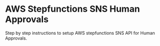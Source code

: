 # AWS Stepfunctions SNS Human Approvals

Step by step instructions to setup AWS stepfunctions SNS API for Human Approvals.

